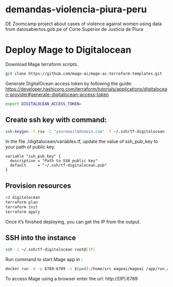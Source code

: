 # demandas-violencia-piura-peru
DE Zoomcamp project about cases of violence against women using data from datosabiertos.gob.pe of Corte Superior de Justicia de Piura

# Deploy Mage to Digitalocean
Download Mage terraform scripts. 

```bash
git clone https://github.com/mage-ai/mage-ai-terraform-templates.git
```

Generate DigitalOcean access token by following the guide: https://developer.hashicorp.com/terraform/tutorials/applications/digitalocean-provider#generate-digitalocean-access-token

```bash
export DIGITALOCEAN_ACCESS_TOKEN=
```

## Create ssh key with command:
```bash
ssh-keygen -t rsa -C "youremail@domain.com" -f ~/.ssh/tf-digitalocean
```
In the file ./digitalocean/variables.tf, update the value of ssh_pub_key to your path of public key.

```code
variable "ssh_pub_key" {
  description = "Path to SSH public key"
  default     = "~/.ssh/tf-digitalocean.pub"
}
```

## Provision resources
```bash
cd digitalocean
terraform plan
terraform init
terraform apply
```
Once it’s finished deploying, you can get the IP from the output.

## SSH into the instance
```bash
ssh -i ~/.ssh/tf-digitalocean root@[IP]
```
Run command to start Mage app in :
```bash
docker run -d -p 6789:6789 -v $(pwd):/home/src mageai/mageai /app/run_app.sh mage start default_repo
```
To access Mage using a browser enter the url: http://[IP]:6789
